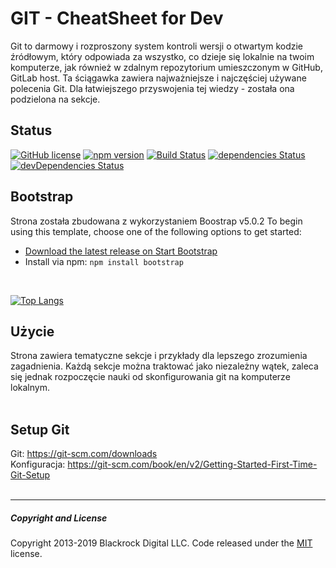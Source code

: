 # GIT - CheatSheet for Dev

Git to darmowy i rozproszony system kontroli wersji o otwartym kodzie źródłowym, który odpowiada za wszystko, co dzieje się lokalnie na twoim komputerze, jak również w zdalnym repozytorium umieszczonym w GitHub, GitLab host. Ta ściągawka zawiera najważniejsze i najczęściej
używane polecenia Git. Dla łatwiejszego przyswojenia tej wiedzy - została ona podzielona na sekcje.

## Status

[![GitHub license](https://img.shields.io/badge/license-MIT-blue.svg)](https://raw.githubusercontent.com/BlackrockDigital/startbootstrap-scrolling-nav/master/LICENSE)
[![npm version](https://img.shields.io/npm/v/startbootstrap-scrolling-nav.svg)](https://www.npmjs.com/package/startbootstrap-scrolling-nav)
[![Build Status](https://travis-ci.org/BlackrockDigital/startbootstrap-scrolling-nav.svg?branch=master)](https://travis-ci.org/BlackrockDigital/startbootstrap-scrolling-nav)
[![dependencies Status](https://david-dm.org/BlackrockDigital/startbootstrap-scrolling-nav/status.svg)](https://david-dm.org/BlackrockDigital/startbootstrap-scrolling-nav)
[![devDependencies Status](https://david-dm.org/BlackrockDigital/startbootstrap-scrolling-nav/dev-status.svg)](https://david-dm.org/BlackrockDigital/startbootstrap-scrolling-nav?type=dev)

## Bootstrap

Strona została zbudowana z wykorzystaniem Boostrap v5.0.2
To begin using this template, choose one of the following options to get started:
* [Download the latest release on Start Bootstrap](https://startbootstrap.com/template-overviews/scrolling-nav/)
* Install via npm: `npm install bootstrap`

<br>

[![Top Langs](https://github-readme-stats.vercel.app/api/top-langs/?username=anuraghazra&layout=compact)](https://github.com/patisatori/github-readme-stats)

## Użycie

Strona zawiera tematyczne sekcje i przykłady dla lepszego zrozumienia zagadnienia. Każdą sekcje można traktować jako niezależny wątek, zaleca się jednak rozpoczęcie nauki od skonfigurowania git na komputerze lokalnym.  
<br>

## Setup Git

Git: https://git-scm.com/downloads
<br>
Konfiguracja: https://git-scm.com/book/en/v2/Getting-Started-First-Time-Git-Setup
<br>
<br><hr>

##### Copyright and License

Copyright 2013-2019 Blackrock Digital LLC. Code released under the [MIT](https://github.com/BlackrockDigital/startbootstrap-scrolling-nav/blob/gh-pages/LICENSE) license.
